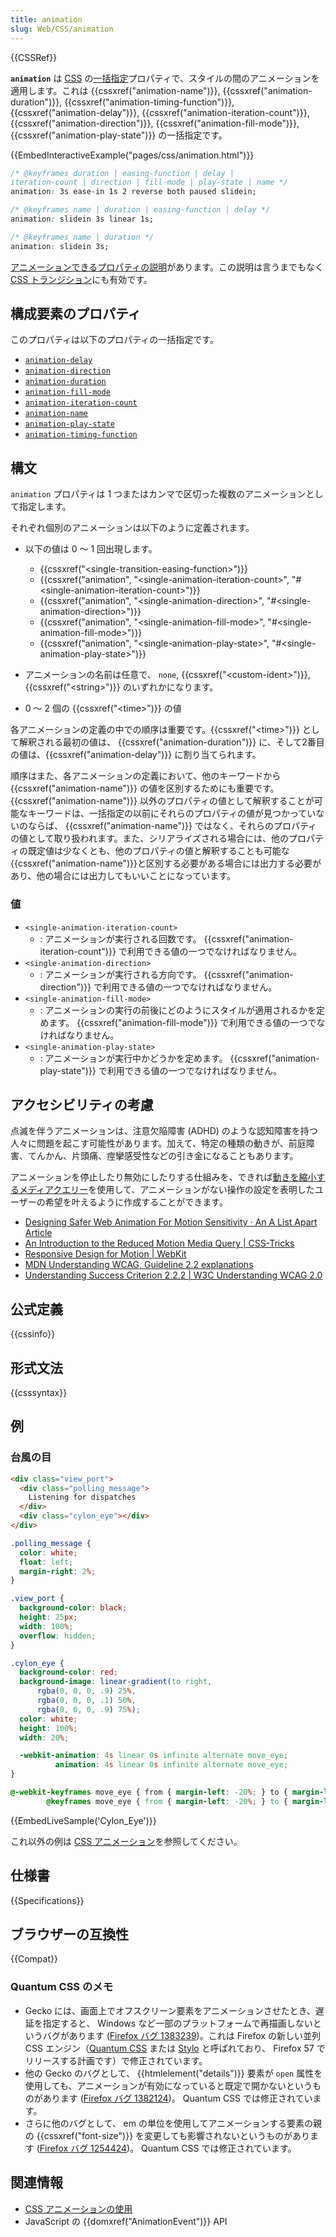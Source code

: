 ```yaml
---
title: animation
slug: Web/CSS/animation
---
```


{{CSSRef}}

**`animation`** は [CSS](/ja/docs/Web/CSS) の[一括指定](/ja/docs/Web/CSS/Shorthand_properties)プロパティで、スタイルの間のアニメーションを適用します。これは {{cssxref("animation-name")}}, {{cssxref("animation-duration")}}, {{cssxref("animation-timing-function")}}, {{cssxref("animation-delay")}}, {{cssxref("animation-iteration-count")}}, {{cssxref("animation-direction")}}, {{cssxref("animation-fill-mode")}}, {{cssxref("animation-play-state")}} の一括指定です。

{{EmbedInteractiveExample("pages/css/animation.html")}}

```css
/* @keyframes duration | easing-function | delay |
iteration-count | direction | fill-mode | play-state | name */
animation: 3s ease-in 1s 2 reverse both paused slidein;

/* @keyframes name | duration | easing-function | delay */
animation: slidein 3s linear 1s;

/* @keyframes name | duration */
animation: slidein 3s;
```

[アニメーションできるプロパティの説明](/ja/docs/Web/CSS/CSS_Transitions/Using_CSS_transitions#which_css_properties_are_animatable)があります。この説明は言うまでもなく [CSS トランジション](/ja/docs/Web/CSS/CSS_Transitions/Using_CSS_transitions)にも有効です。

## 構成要素のプロパティ

このプロパティは以下のプロパティの一括指定です。

- [`animation-delay`](/ja/docs/Web/CSS/animation-delay)
- [`animation-direction`](/ja/docs/Web/CSS/animation-direction)
- [`animation-duration`](/ja/docs/Web/CSS/animation-duration)
- [`animation-fill-mode`](/ja/docs/Web/CSS/animation-fill-mode)
- [`animation-iteration-count`](/ja/docs/Web/CSS/animation-iteration-count)
- [`animation-name`](/ja/docs/Web/CSS/animation-name)
- [`animation-play-state`](/ja/docs/Web/CSS/animation-play-state)
- [`animation-timing-function`](/ja/docs/Web/CSS/animation-timing-function)

## 構文

`animation` プロパティは 1 つまたはカンマで区切った複数のアニメーションとして指定します。

それぞれ個別のアニメーションは以下のように定義されます。

- 以下の値は 0 ～ 1 回出現します。

  - {{cssxref("&lt;single-transition-easing-function&gt;")}}
  - {{cssxref("animation", "&lt;single-animation-iteration-count&gt;", "#&lt;single-animation-iteration-count&gt;")}}
  - {{cssxref("animation", "&lt;single-animation-direction&gt;", "#&lt;single-animation-direction&gt;")}}
  - {{cssxref("animation", "&lt;single-animation-fill-mode&gt;", "#&lt;single-animation-fill-mode&gt;")}}
  - {{cssxref("animation", "&lt;single-animation-play-state&gt;", "#&lt;single-animation-play-state&gt;")}}

- アニメーションの名前は任意で、 `none`, {{cssxref("&lt;custom-ident&gt;")}}, {{cssxref("&lt;string&gt;")}} のいずれかになります。
- 0 ～ 2 個の {{cssxref("&lt;time&gt;")}} の値

各アニメーションの定義の中での順序は重要です。{{cssxref("&lt;time&gt;")}} として解釈される最初の値は、 {{cssxref("animation-duration")}} に、そして2番目の値は、{{cssxref("animation-delay")}} に割り当てられます。

順序はまた、各アニメーションの定義において、他のキーワードから {{cssxref("animation-name")}} の値を区別するためにも重要です。 {{cssxref("animation-name")}} 以外のプロパティの値として解釈することが可能なキーワードは、一括指定の以前にそれらのプロパティの値が見つかっていないのならば、 {{cssxref("animation-name")}} ではなく、それらのプロパティの値として取り扱われます。また、シリアライズされる場合には、他のプロパティの既定値は少なくとも、他のプロパティの値と解釈することも可能な {{cssxref("animation-name")}}と区別する必要がある場合には出力する必要があり、他の場合には出力してもいいことになっています。

### 値

- `<single-animation-iteration-count>`
  - : アニメーションが実行される回数です。 {{cssxref("animation-iteration-count")}} で利用できる値の一つでなければなりません。
- `<single-animation-direction>`
  - : アニメーションが実行される方向です。 {{cssxref("animation-direction")}} で利用できる値の一つでなければなりません。
- `<single-animation-fill-mode>`
  - : アニメーションの実行の前後にどのようにスタイルが適用されるかを定めます。 {{cssxref("animation-fill-mode")}} で利用できる値の一つでなければなりません。
- `<single-animation-play-state>`
  - : アニメーションが実行中かどうかを定めます。 {{cssxref("animation-play-state")}} で利用できる値の一つでなければなりません。

## アクセシビリティの考慮

点滅を伴うアニメーションは、注意欠陥障害 (ADHD) のような認知障害を持つ人々に問題を起こす可能性があります。加えて、特定の種類の動きが、前庭障害、てんかん、片頭痛、痙攣感受性などの引き金になることもあります。

アニメーションを停止したり無効にしたりする仕組みを、できれば[動きを縮小するメディアクエリー](/ja/docs/Web/CSS/@media/prefers-reduced-motion)を使用して、アニメーションがない操作の設定を表明したユーザーの希望を叶えるように作成することができます。

- [Designing Safer Web Animation For Motion Sensitivity · An A List Apart Article](https://alistapart.com/article/designing-safer-web-animation-for-motion-sensitivity)
- [An Introduction to the Reduced Motion Media Query | CSS-Tricks](https://css-tricks.com/introduction-reduced-motion-media-query/)
- [Responsive Design for Motion | WebKit](https://webkit.org/blog/7551/responsive-design-for-motion/)
- [MDN Understanding WCAG, Guideline 2.2 explanations](/ja/docs/Web/Accessibility/Understanding_WCAG/Operable#guideline_2.2_%e2%80%94_enough_time_provide_users_enough_time_to_read_and_use_content)
- [Understanding Success Criterion 2.2.2 | W3C Understanding WCAG 2.0](https://www.w3.org/TR/UNDERSTANDING-WCAG20/time-limits-pause.html)

## 公式定義

{{cssinfo}}

## 形式文法

{{csssyntax}}

## 例

### 台風の目

```html
<div class="view_port">
  <div class="polling_message">
    Listening for dispatches
  </div>
  <div class="cylon_eye"></div>
</div>
```

```css
.polling_message {
  color: white;
  float: left;
  margin-right: 2%;
}

.view_port {
  background-color: black;
  height: 25px;
  width: 100%;
  overflow: hidden;
}

.cylon_eye {
  background-color: red;
  background-image: linear-gradient(to right,
      rgba(0, 0, 0, .9) 25%,
      rgba(0, 0, 0, .1) 50%,
      rgba(0, 0, 0, .9) 75%);
  color: white;
  height: 100%;
  width: 20%;

  -webkit-animation: 4s linear 0s infinite alternate move_eye;
          animation: 4s linear 0s infinite alternate move_eye;
}

@-webkit-keyframes move_eye { from { margin-left: -20%; } to { margin-left: 100%; }  }
        @keyframes move_eye { from { margin-left: -20%; } to { margin-left: 100%; }  }
```

{{EmbedLiveSample('Cylon_Eye')}}

これ以外の例は [CSS アニメーション](/ja/docs/Web/CSS/CSS_Animations/Using_CSS_animations)を参照してください。

## 仕様書

{{Specifications}}

## ブラウザーの互換性

{{Compat}}

### Quantum CSS のメモ

- Gecko には、画面上でオフスクリーン要素をアニメーションさせたとき、遅延を指定すると、 Windows など一部のプラットフォームで再描画しないというバグがあります ([Firefox バグ 1383239](https://bugzil.la/1383239))。これは Firefox の新しい並列 CSS エンジン（[Quantum CSS](https://wiki.mozilla.org/Quantum) または [Stylo](https://wiki.mozilla.org/Quantum/Stylo) と呼ばれており、 Firefox 57 でリリースする計画です）で修正されています。
- 他の Gecko のバグとして、 {{htmlelement("details")}} 要素が `open` 属性を使用しても、アニメーションが有効になっていると既定で開かないというものがあります ([Firefox バグ 1382124](https://bugzil.la/1382124))。 Quantum CSS では修正されています。
- さらに他のバグとして、 em の単位を使用してアニメーションする要素の親の {{cssxref("font-size")}} を変更しても影響されないというものがあります ([Firefox バグ 1254424](https://bugzil.la/1254424))。 Quantum CSS では修正されています。

## 関連情報

- [CSS アニメーションの使用](/ja/docs/Web/CSS/CSS_Animations/Using_CSS_animations)
- JavaScript の {{domxref("AnimationEvent")}} API

